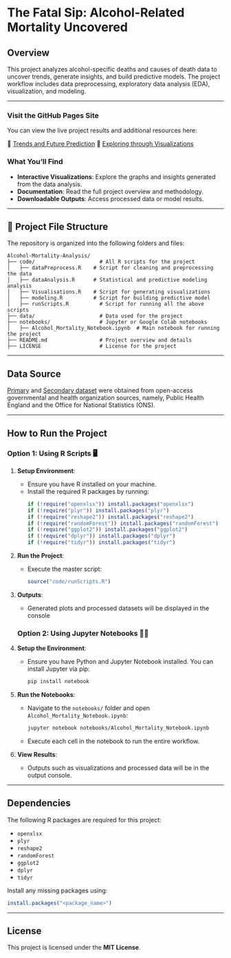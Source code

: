 # The Fatal Sip: Alcohol-Related Mortality Uncovered

## Overview
This project analyzes alcohol-specific deaths and causes of death data to uncover trends, generate insights, and build predictive models. The project workflow includes data preprocessing, exploratory data analysis (EDA), visualization, and modeling.

---
### **Visit the GitHub Pages Site**
You can view the live project results and additional resources here:  

🔗 [Trends and Future Prediction](https://mahesh7667.github.io/Data-Driven-Insights-into-Alcohol-Related-Mortality/Trends-and-Future-Prediction)
🔗 [Exploring through Visualizations](https://mahesh7667.github.io/Data-Driven-Insights-into-Alcohol-Related-Mortality/Exploring-through-Visualizations)



### **What You’ll Find**
- **Interactive Visualizations**: Explore the graphs and insights generated from the data analysis.
- **Documentation**: Read the full project overview and methodology.
- **Downloadable Outputs**: Access processed data or model results.

---
## 📂 Project File Structure

The repository is organized into the following folders and files:

```plaintext
Alcohol-Mortality-Analysis/
├── code/                     # All R scripts for the project
│   ├── dataPreprocess.R    # Script for cleaning and preprocessing the data
│   ├── dataAnalysis.R      # Statistical and predictive modeling analysis
│   ├── Visualisations.R    # Script for generating visualizations
│   ├── modeling.R          # Script for building predictive model
│   ├── runScripts.R          # Script for running all the above scripts
├── data/                     # Data used for the project
├── notebooks/                # Jupyter or Google Colab notebooks
│   ├── Alcohol_Mortality_Notebook.ipynb  # Main notebook for running the project
├── README.md                 # Project overview and details
├── LICENSE                   # License for the project
```
---

## Data Source

[Primary](https://www.ons.gov.uk/peoplepopulationandcommunity/healthandsocialcare/causesofdeath/datasets/alcoholspecificdeathsbysexagegroupandindividualcauseofdeath) and [Secondary dataset](https://www.ons.gov.uk/peoplepopulationandcommunity/healthandsocialcare/causesofdeath/datasets/alcoholspecificdeathsintheukmaindataset)  were obtained from open-access governmental and health organization
sources, namely, Public Health England and the Office for National Statistics (ONS). 

---

## How to Run the Project

### **Option 1: Using R Scripts** 🖥️

1. **Setup Environment**:
   - Ensure you have R installed on your machine.
   - Install the required R packages by running:
     ```R
     if (!require("openxlsx")) install.packages("openxlsx")
     if (!require("plyr")) install.packages("plyr")
     if (!require("reshape2")) install.packages("reshape2")
     if (!require("randomForest")) install.packages("randomForest")
     if (!require("ggplot2")) install.packages("ggplot2")
     if (!require("dplyr")) install.packages("dplyr")
     if (!require("tidyr")) install.packages("tidyr")
     ```

2. **Run the Project**:
   - Execute the master script:
     ```R
     source("code/runScripts.R")
     ```

3. **Outputs**:
   - Generated plots and processed datasets will be displayed in the console


   ### **Option 2: Using Jupyter Notebooks** 🐍📒
1. **Setup the Environment**:
   - Ensure you have Python and Jupyter Notebook installed. You can install Jupyter via pip:
     ```bash
     pip install notebook
     ```

2. **Run the Notebooks**:
   - Navigate to the `notebooks/` folder and open `Alcohol_Mortality_Notebook.ipynb`:
     ```bash
     jupyter notebook notebooks/Alcohol_Mortality_Notebook.ipynb
     ```
   - Execute each cell in the notebook to run the entire workflow.

3. **View Results**:
   - Outputs such as visualizations and processed data will be in the output console.

---

## Dependencies
The following R packages are required for this project:
- `openxlsx`
- `plyr`
- `reshape2`
- `randomForest`
- `ggplot2`
- `dplyr`
- `tidyr`

Install any missing packages using:
```R
install.packages("<package_name>")
```

---


## License

This project is licensed under the **MIT License**.
